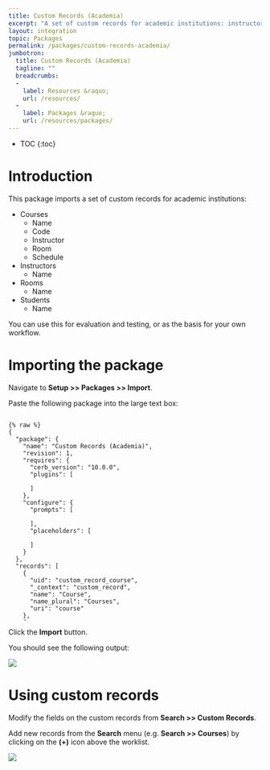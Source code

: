```yaml
---
title: Custom Records (Academia)
excerpt: "A set of custom records for academic institutions: instructors, courses, rooms, and students."
layout: integration
topic: Packages
permalink: /packages/custom-records-academia/
jumbotron:
  title: Custom Records (Academia)
  tagline: ""
  breadcrumbs:
  -
    label: Resources &raquo;
    url: /resources/
  -
    label: Packages &raquo;
    url: /resources/packages/
---
```


* TOC
{:toc}

# Introduction

This package imports a set of custom records for academic institutions:

* Courses
  * Name
  * Code
  * Instructor
  * Room
  * Schedule
* Instructors
  * Name
* Rooms
  * Name
* Students
  * Name

You can use this for evaluation and testing, or as the basis for your own workflow.

# Importing the package

Navigate to **Setup >> Packages >> Import**.

Paste the following package into the large text box:

<pre style="max-height: 29.25em;">
<code class="language-json">
{% raw %}
{
  "package": {
    "name": "Custom Records (Academia)",
    "revision": 1,
    "requires": {
      "cerb_version": "10.0.0",
      "plugins": [

      ]
    },
    "configure": {
      "prompts": [

      ],
      "placeholders": [

      ]
    }
  },
  "records": [
    {
      "uid": "custom_record_course",
      "_context": "custom_record",
      "name": "Course",
      "name_plural": "Courses",
      "uri": "course"
    },
    {
      "uid": "custom_record_instructor",
      "_context": "custom_record",
      "name": "Instructor",
      "name_plural": "Instructors",
      "uri": "instructor"
    },
    {
      "uid": "custom_record_room",
      "_context": "custom_record",
      "name": "Room",
      "name_plural": "Rooms",
      "uri": "room"
    },
    {
      "uid": "custom_record_student",
      "_context": "custom_record",
      "name": "Student",
      "name_plural": "Students",
      "uri": "student"
    },
    {
      "uid": "field_course_instructor",
      "_context": "custom_field",
      "context": "course",
      "name": "Instructor",
      "uri": "instructor",
      "type": "L",
      "params": {
        "context": "contexts.custom_record.{{{uid.custom_record_instructor}}}"
      }
    },
    {
      "uid": "field_course_room",
      "_context": "custom_field",
      "context": "course",
      "name": "Room",
      "uri": "room",
      "type": "L",
      "params": {
        "context": "contexts.custom_record.{{{uid.custom_record_room}}}"
      }
    },
    {
      "uid": "field_course_code",
      "_context": "custom_field",
      "context": "course",
      "name": "Code",
      "uri": "code",
      "type": "S"
    },
    {
      "uid": "field_course_schedule",
      "_context": "custom_field",
      "context": "course",
      "name": "Schedule",
      "uri": "schedule",
      "type": "S"
    },
    {
      "uid": "instructor_codd",
      "_context": "instructor",
      "name": "Codd, Ted"
    },
    {
      "uid": "instructor_emell",
      "_context": "instructor",
      "name": "Emell, H.T."
    },
    {
      "uid": "room_berners",
      "_context": "room",
      "name": "Berners-Lee Hall"
    },
    {
      "uid": "room_ibm",
      "_context": "room",
      "name": "IBM Auditorium"
    },
    {
      "uid": "course_cs120",
      "_context": "course",
      "name": "CS120: Introduction to Web Application Development",
      "custom_{{{uid.field_course_code}}}": "CS120",
      "custom_{{{uid.field_course_schedule}}}": "MWF 2:00-4:04p",
      "custom_{{{uid.field_course_instructor}}}": "{{{uid.instructor_emell}}}",
      "custom_{{{uid.field_course_room}}}": "{{{uid.room_berners}}}"
    },
    {
      "uid": "course_cs140",
      "_context": "course",
      "name": "CS140: Introduction to Databases",
      "custom_{{{uid.field_course_code}}}": "CS140",
      "custom_{{{uid.field_course_schedule}}}": "TuTh 7:23-8:03p",
      "custom_{{{uid.field_course_instructor}}}": "{{{uid.instructor_codd}}}",
      "custom_{{{uid.field_course_room}}}": "{{{uid.room_ibm}}}"
    }
  ],
  "settings": {
    "cerberusweb.core": {
      "card:contexts.custom_record.{{{uid.custom_record_course}}}": "[\"custom_{{{uid.field_course_code}}}\",\"custom_{{{uid.field_course_instructor}}}__label\",\"custom_{{{uid.field_course_room}}}__label\",\"custom_{{{uid.field_course_schedule}}}\",\"owner__label\",\"updated_at\"]"
    }
  }
}
{% endraw %}
</code>
</pre>

Click the **Import** button.

You should see the following output:

<div class="cerb-screenshot">
<img src="/assets/images/packages/custom-records-academia/imported.png" class="screenshot">
</div>

# Using custom records

Modify the fields on the custom records from **Search >> Custom Records**.

Add new records from the **Search** menu (e.g. **Search >> Courses**) by clicking on the **(+)** icon above the worklist.

<div class="cerb-screenshot">
<img src="/assets/images/packages/custom-records-academia/custom-records-peek.png" class="screenshot">
</div>
